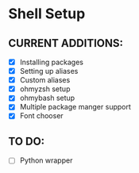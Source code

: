 # Shell Setup
## CURRENT ADDITIONS:
- [x] Installing packages  
- [x] Setting up aliases  
- [x] Custom aliases
- [x] ohmyzsh setup  
- [x] ohmybash setup  
- [x] Multiple package manger support
- [x] Font chooser
## TO DO:


- [ ] Python wrapper

